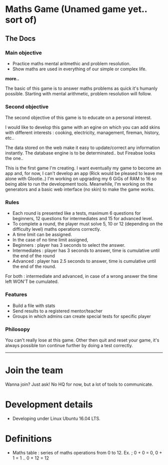# Maths Game (Unamed game yet.. sort of)
## The Docs

### Main objective

* Practice maths mental aritmethic and problem resolution.
* Show maths are used in everything of our simple or complex life.

**more..**

The basic of this game is to answer maths problems as quick it's humanly possible.
Starting with mental arithmetic, problem resolution will follow.

### Second objective

The second objective of this game is to educate on a personal interest.

I would like to develop this game with an egine on which you can add skins with different interests : cooking, electricity, management, fireman, history, etc..

The data stored on the web make it easy to update/correct any information instantly.
The database engine is to be determinated.. but Fireabse looks the one..

This is the first game I'm creating.  I want eventually my game to become an app and, for now, I can't develop an app (Rick would be pleased to leave me alone with Glootie..) I'm working on upgrading my 6 GiGs of RAM to 16 so being able to run the development tools.  Meanwhile, I'm working on the generators and a basic web interface (no skin) to make the game works.

### Rules

* Each round is presented like a tests, maximum 6 questions for beginners, 12 questions for intermediates and 15 for advanced level.
* To complete a round, the player must solve 5, 10 or 12 (depending on the difficulty level) maths operations correctly.
* A time limit can be assigned.
* In the case of no time limit assigned, 
* Beginners : player has 3 seconds to select the answer.
* Intermediates : player has 3 seconds to answer, time is cumulative until the end of the round
* Advanced : player has 2.5 seconds to answer, time is cumulative until the end of the round.  

For both : intermediate and advanced, in case of a wrong answer the time left WON'T be cumulated.

### Features
* Build a file with stats
* Send results to a registered mentor/teacher
* Groups in which admins can create special tests for specific player

### Philosopy

You can't really lose at this game.  Other then quit and reset your game, it's always possible ton continue further by doing a test correctly.

***

# Join the team

Wanna join? Just ask!  No HQ for now, but a lot of tools to communicate.

# Development details

* Developing under Linux Ubuntu 16.04 LTS.

# Definitions

* Maths table : series of maths operations from 0 to 12. Ex. ; 0 + 0 = 0, 0 + 1 = 1 .. 0 + 12 = 12